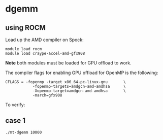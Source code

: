 # dgemm



## using ROCM 

Load up the AMD compiler on Spock:

```
module load rocm
module load craype-accel-amd-gfx908
```
**Note** both modules must be loaded for GPU offload to work.


The compiler flags for enabling GPU offload for OpenMP is the following:

```
CFLAGS = -fopenmp -target x86_64-pc-linux-gnu 		\
			-fopenmp-targets=amdgcn-amd-amdhsa   	\
			-Xopenmp-target=amdgcn-amd-amdhsa    	\
			-march=gfx908
```


To verify:



## case 1

```
./mt-dgemm 10000

